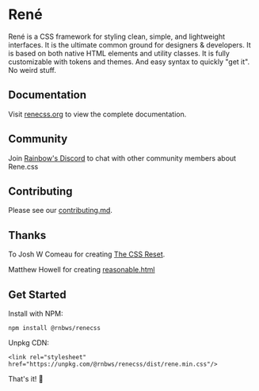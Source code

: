 # René

René is a CSS framework for styling clean, simple, and lightweight interfaces. It is the ultimate common ground for designers & developers. It is based on both native HTML elements and utility classes. It is fully customizable with tokens and themes. And easy syntax to quickly "get it". No weird stuff.

## Documentation

Visit [renecss.org](https://renecss.org/) to view the complete documentation.

## Community

Join [Rainbow's Discord](https://discord.gg/5CEf42mF) to chat with other community members about Rene.css

## Contributing

Please see our [contributing.md](https://github.com/rnbwdev/rene.css/blob/main/contributing.md).

## Thanks

To Josh W Comeau for creating [The CSS Reset](https://www.joshwcomeau.com/css/custom-css-reset/).

Matthew Howell for creating [reasonable.html](https://github.com/matthewhowell/reasonable.html)

## Get Started

Install with NPM:

```
npm install @rnbws/renecss
```

Unpkg CDN:

```
<link rel="stylesheet" href="https://unpkg.com/@rnbws/renecss/dist/rene.min.css"/>
```

That's it! 🎉